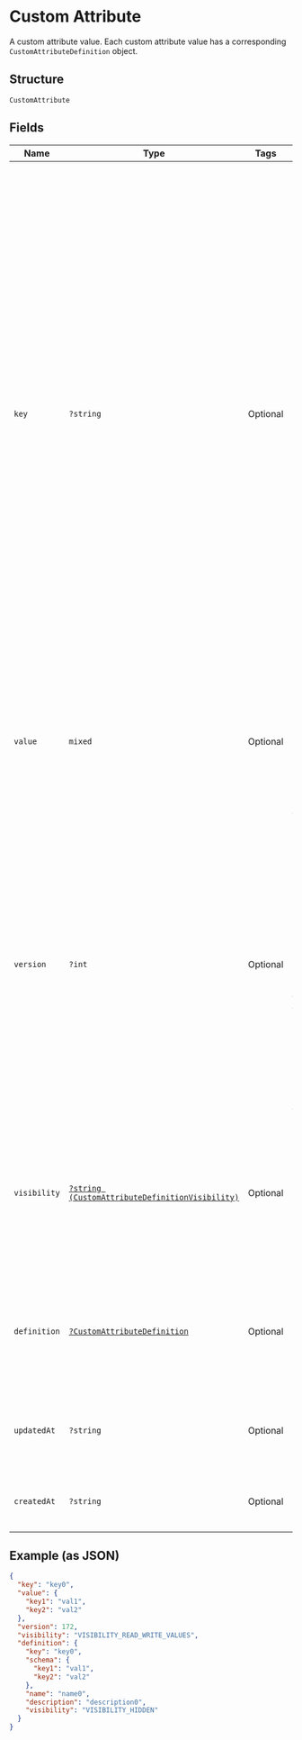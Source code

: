 
# Custom Attribute

A custom attribute value. Each custom attribute value has a corresponding
`CustomAttributeDefinition` object.

## Structure

`CustomAttribute`

## Fields

| Name | Type | Tags | Description | Getter | Setter |
|  --- | --- | --- | --- | --- | --- |
| `key` | `?string` | Optional | The identifier<br>of the custom attribute definition and its corresponding custom attributes. This value<br>can be a simple key, which is the key that is provided when the custom attribute definition<br>is created, or a qualified key, if the requesting<br>application is not the definition owner. The qualified key consists of the application ID<br>of the custom attribute definition owner<br>followed by the simple key that was provided when the definition was created. It has the<br>format application_id:simple key.<br><br>The value for a simple key can contain up to 60 alphanumeric characters, periods (.),<br>underscores (_), and hyphens (-).<br>**Constraints**: *Minimum Length*: `1`, *Pattern*: `^([a-zA-Z0-9\._-]+:)?[a-zA-Z0-9\._-]{1,60}$` | getKey(): ?string | setKey(?string key): void |
| `value` | `mixed` | Optional | The value assigned to the custom attribute. It is validated against the custom<br>attribute definition's schema on write operations. For more information about custom<br>attribute values,<br>see [Custom Attributes Overview](https://developer.squareup.com/docs/devtools/customattributes/overview). | getValue(): | setValue( value): void |
| `version` | `?int` | Optional | Read only. The current version of the custom attribute. This field is incremented when the custom attribute is changed.<br>When updating an existing custom attribute value, you can provide this field<br>and specify the current version of the custom attribute to enable<br>[optimistic concurrency](https://developer.squareup.com/docs/build-basics/common-api-patterns/optimistic-concurrency).<br>This field can also be used to enforce strong consistency for reads. For more information about strong consistency for reads,<br>see [Custom Attributes Overview](https://developer.squareup.com/docs/devtools/customattributes/overview). | getVersion(): ?int | setVersion(?int version): void |
| `visibility` | [`?string (CustomAttributeDefinitionVisibility)`](../../doc/models/custom-attribute-definition-visibility.md) | Optional | The level of permission that a seller or other applications requires to<br>view this custom attribute definition.<br>The `Visibility` field controls who can read and write the custom attribute values<br>and custom attribute definition. | getVisibility(): ?string | setVisibility(?string visibility): void |
| `definition` | [`?CustomAttributeDefinition`](../../doc/models/custom-attribute-definition.md) | Optional | Represents a definition for custom attribute values. A custom attribute definition<br>specifies the key, visibility, schema, and other properties for a custom attribute. | getDefinition(): ?CustomAttributeDefinition | setDefinition(?CustomAttributeDefinition definition): void |
| `updatedAt` | `?string` | Optional | The timestamp that indicates when the custom attribute was created or was most recently<br>updated, in RFC 3339 format. | getUpdatedAt(): ?string | setUpdatedAt(?string updatedAt): void |
| `createdAt` | `?string` | Optional | The timestamp that indicates when the custom attribute was created, in RFC 3339 format. | getCreatedAt(): ?string | setCreatedAt(?string createdAt): void |

## Example (as JSON)

```json
{
  "key": "key0",
  "value": {
    "key1": "val1",
    "key2": "val2"
  },
  "version": 172,
  "visibility": "VISIBILITY_READ_WRITE_VALUES",
  "definition": {
    "key": "key0",
    "schema": {
      "key1": "val1",
      "key2": "val2"
    },
    "name": "name0",
    "description": "description0",
    "visibility": "VISIBILITY_HIDDEN"
  }
}
```

